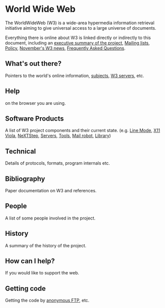 <!DOCTYPE html>
<html>
<head>
    <title>World Wide Web</title>
</head>
<body>
    <h1>World Wide Web</h1>
    <p>
        The WorldWideWeb (W3) is a wide-area hypermedia information retrieval initiative aiming to give universal access to a large universe of documents.
    </p>
    <p>
        Everything there is online about W3 is linked directly or indirectly to this document, including an
        <a href="http://info.cern.ch/hypertext/WWW/TheProject.html">executive summary of the project</a>, 
        <a href="http://info.cern.ch/hypertext/WWW/Mailing/Overview.html">Mailing lists</a>, 
        <a href="http://info.cern.ch/hypertext/WWW/Policy.html">Policy</a>, 
        <a href="http://info.cern.ch/hypertext/WWW/News/9301.html">November's W3 news</a>, 
        <a href="http://info.cern.ch/hypertext/WWW/FAQ.html">Frequently Asked Questions</a>.
    </p>
    <h2>What's out there?</h2>
    <p>
        Pointers to the world's online information, <a href="http://info.cern.ch/hypertext/WWW/Subjects.html">subjects</a>, 
        <a href="http://info.cern.ch/hypertext/WWW/Servers.html">W3 servers</a>, etc.
    </p>
    <h2>Help</h2>
    <p>
        on the browser you are using.
    </p>
    <h2>Software Products</h2>
    <p>
        A list of W3 project components and their current state. (e.g. <a href="http://info.cern.ch/hypertext/WWW/LineMode/Overview.html">Line Mode</a>, 
        <a href="http://info.cern.ch/hypertext/WWW/X11/Viola/Overview.html">X11 Viola</a>, 
        <a href="http://info.cern.ch/hypertext/WWW/NeXT/Overview.html">NeXTStep</a>, 
        <a href="http://info.cern.ch/hypertext/WWW/Servers.html">Servers</a>, 
        <a href="http://info.cern.ch/hypertext/WWW/Tools.html">Tools</a>, 
        <a href="http://info.cern.ch/hypertext/WWW/Robot/Overview.html">Mail robot</a>, 
        <a href="http://info.cern.ch/hypertext/WWW/Library/Overview.html">Library</a>)
    </p>
    <h2>Technical</h2>
    <p>
        Details of protocols, formats, program internals etc.
    </p>
    <h2>Bibliography</h2>
    <p>
        Paper documentation on W3 and references.
    </p>
    <h2>People</h2>
    <p>
        A list of some people involved in the project.
    </p>
    <h2>History</h2>
    <p>
        A summary of the history of the project.
    </p>
    <h2>How can I help?</h2>
    <p>
        If you would like to support the web.
    </p>
    <h2>Getting code</h2>
    <p>
        Getting the code by <a href="ftp://info.cern.ch/pub/www/">anonymous FTP</a>, etc.
    </p>
</body>
</html>

<!---
youssef221176/youssef221176 is a ✨ special ✨ repository because its `README.md` (this file) appears on your GitHub profile.
You can click the Preview link to take a look at your changes.
--->
